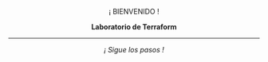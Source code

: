 <p align="center">¡ BIENVENIDO !</p>
<p align="center"><b>Laboratorio de Terraform</b></p>
<hr>
<p align="center"><i>¡ Sigue los pasos !</i></p>
